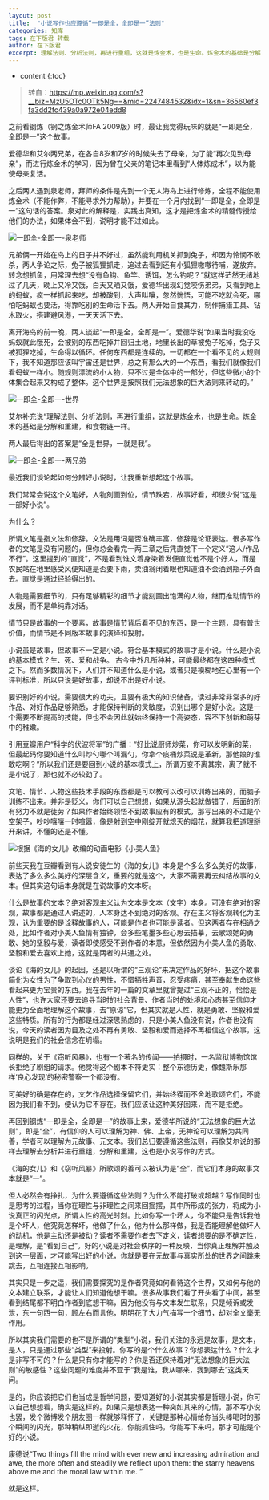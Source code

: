 ```yaml
---
layout: post
title:  "小说写作也应遵循“一即是全，全即是一”法则"
categories: 知库
tags: 在下版君 转载
author: 在下版君
excerpt: 理解法则、分析法则，再进行重组，这就是炼金术，也是生命。炼金术的基础是分解和重建，和食物链一样。
---
```


* content
{:toc}

> 转自：<https://mp.weixin.qq.com/s?__biz=MzU5OTc0OTk5Ng==&mid=2247484532&idx=1&sn=36560ef3fa3dd2fc439a0a972e04edd8>

之前看钢炼（钢之炼金术师FA 2009版）时，最让我觉得玩味的就是“一即是全，全即是一”这个故事。

爱德华和艾尔两兄弟，在各自8岁和7岁的时候失去了母亲，为了能“再次见到母亲”，而进行炼金术的学习，因为曾在父亲的笔记本里看到“人体炼成术”，以为能使母亲复活。

之后两人遇到泉老师，拜师的条件是先到一个无人海岛上进行修炼，全程不能使用炼金术（不能作弊，不能寻求外力帮助），并要在一个月内找到“一即是全，全即是一”这句话的答案。泉对此的解释是，实践出真知，这才是把炼金术的精髓传授给他们的办法，如果体会不到，说明才能不过如此。

![一即全-全即一-泉老师](https://img.guoqianfan.com/note/2021/07/一即全-全即一-泉老师.jpg)

兄弟俩一开始在岛上的日子并不好过，虽然能利用机关抓到兔子，却因为怜悯不敢杀，两人争论之际，兔子被狐狸抓走，追过去看到还有小狐狸嗷嗷待哺，遂放弃。转念想抓鱼，用常理去想“没有鱼钩、鱼竿、诱饵，怎么钓呢？”就这样茫然无绪地过了几天，晚上又冷又饿，白天又晒又饿，爱德华出现幻觉咬伤弟弟，又看到地上的蚂蚁，疯一样抓起来吃，却被酸到，大声叫嚷，忽然恍悟，可能不吃就会死，哪怕吃蚂蚁也要活，得靠吃别的生命活下去。两人开始自食其力，制作捕猎工具、钻木取火，搭建避风港，一天天活下去。

离开海岛的前一晚，两人谈起“一即是全，全即是一”。爱德华说“如果当时我没吃蚂蚁就此饿死，会被别的东西吃掉并回归土地，地里长出的草被兔子吃掉，兔子又被狐狸吃掉，生命得以循环。任何东西都是连续的，一切都在一个看不见的大规则下，我不知道那应该叫宇宙还是世界，总之有那么大的一个东西，看我们就像我们看蚂蚁一样小。随规则漂流的小人物，只不过是全体中的一部分，但这些微小的个体集合起来又构成了整体。这个世界是按照我们无法想象的巨大法则来转动的。”

![一即全-全即一-世界](https://img.guoqianfan.com/note/2021/07/一即全-全即一-世界.jpg)

艾尔补充说“理解法则、分析法则，再进行重组，这就是炼金术，也是生命。炼金术的基础是分解和重建，和食物链一样。

两人最后得出的答案是“全是世界，一就是我”。

![一即全-全即一-两兄弟](https://img.guoqianfan.com/note/2021/07/一即全-全即一-两兄弟.jpg)

最近我们谈论起如何分辨好小说时，让我重新想起这个故事。

我们常常会说这个文笔好，人物刻画到位，情节跌宕，故事好看，却很少说“这是一部好小说”。

为什么？

所谓文笔是指文法和修辞。文法是用词是否准确丰富，修辞是论证表达。很多写作者的文笔是没有问题的，但你总会看完一两三章之后凭直觉下一个定义“这人/作品不行”。这里提到的“直觉”，不是看到谁文着身染着发便直觉他不是个好人，而是农民站在地里感受风便知道是否要下雨，卖油翁闭着眼也知道油不会洒到瓶子外面去。直觉是通过经验得出的。

人物是需要细节的，只有足够精彩的细节才能刻画出饱满的人物，继而推动情节的发展，而不是单纯靠对话。

情节只是故事的一个要素，故事是情节背后看不见的东西，是一个主题，具有普世价值，而情节是不同版本故事的演绎和投射。

小说虽是故事，但故事不一定是小说。符合基本模式的故事才是小说。什么是小说的基本模式？生、死、爱和战争。 古今中外凡所种种，可能最终都在这四种模式之下。然而多数情况下，人们并不知道什么是小说，或者只是模糊地在心里有一个评判标准，所以只说是好故事，却说不出是好小说。

要识别好的小说，需要很大的功夫，且要有极大的知识储备，读过非常非常多的好作品、对好作品足够熟悉，才能保持判断的灵敏度，识别出哪个是好小说。这是一个需要不断提高的技能，但也不会因此就始终保持一个高姿态，容不下创新和萌芽中的稚嫩。

引用豆瓣用户“科学的伏波将军”的广播：“好比说厨师炒菜，你可以发明新的菜，但最起码你要知道什么叫炒勺哪个叫漏勺，你拿个痰桶炒菜说是革新，那他娘的谁敢吃啊？”所以我们还是要回到小说的基本模式上，所谓万变不离其宗，离了就不是小说了，那也就不必较劲了。

文笔、情节、人物这些技术手段的东西都是可以教可以改可以训练出来的，而脑子训练不出来。并非是贬义，你们可以自己想想，如果从源头起就做错了，后面的所有努力不就是徒劳？如果作者始终领悟不到故事应有的模式，那写出来的不过是个空架子，吵吵嚷嚷一时喧嚣，像是射到空中刚绽开就熄灭的烟花，就算我把道理掰开来讲，不懂的还是不懂。

![根据《海的女儿》改编的动画电影《小美人鱼》](https://img.guoqianfan.com/note/2021/07/一即全-全即一-小美人鱼.jpg)

前些天我在豆瓣看到有人说安徒生的《海的女儿》本身是个多么多么美好的故事，表达了多么多么美好的深层含义，重要的就是这个，大家不需要再去纠结故事的文本。但其实这句话本身就是在说故事的文本呀。

什么是故事的文本？绝对客观主义认为文本是文本（文字）本身。可没有绝对的客观，故事都是通过人讲述的，人本身达不到绝对的客观。存在主义将客观转化为主观，认为重要的是诠释故事的人，可能是作者也可能是读者。但这两者存在相通之处，比如作者对小美人鱼情有独钟，会多些笔墨多些心思去描摹，去歌颂她的勇敢、她的坚毅与爱，读者即使感受不到作者的本意，但依然因为小美人鱼的勇敢、坚毅和爱去喜欢上她，这就是两者的共通之处。

谈论《海的女儿》的起因，还是以所谓的“三观论”来决定作品的好坏，把这个故事简化为女性为了争取到心仪的男性，不惜牺牲声音，忍受疼痛，甚至奉献生命这些看起来更为宝贵的东西。我在去年的一篇的文章里就曾提过“三观不正的，恰恰是人性”，也许大家还要去追寻当时的社会背景、作者当时的处境和心态甚至信仰才能更为全面地理解这个故事，去“原谅”它，但其实就是人性，就是勇敢、坚毅和爱这些特质。所有的行为都是经过深思熟虑的，只是小美人鱼没有说，作者也没有说，今天的读者因为目及之处不再有勇敢、坚毅和爱而选择不再相信这个故事，这说明是我们的社会信念在坍塌。

同样的，关于《窃听风暴》，也有一个著名的传闻——拍摄时，一名监狱博物馆馆长拒绝了剧组的请求。他觉得这个剧本不符史实：整个东德历史，像魏斯乐那样‘良心发现’的秘密警察一个都没有。

可美好的确是存在的，文艺作品选择保留它们，并始终锲而不舍地歌颂它们，不能因为我们看不到，便认为它不存在。我们应该让这种美好回来，而不是拒绝。

再回到钢炼“一即是全，全即是一”的故事上来，爱德华所说的“无法想象的巨大法则”，即是“全”，有信仰的人可以理解为神、佛、上帝，无神论可以理解为共同善，学者可以理解为元故事、元文本。我们总归要遵循这些法则，再像艾尔说的那样去理解去分析并进行重组，分解和重建，这也是小说写作的方式。

《海的女儿》和《窃听风暴》所歌颂的善可以被认为是“全”，而它们本身的故事文本就是“一”。

但人必然会有挣扎，为什么要遵循这些法则？为什么不能打破或超越？写作同时也是思考的过程，当你在理性与非理性之间来回摇摆，其中所形成的张力，将成为小说真正的闪光点，所谓人性的高光时刻。比如你写一个坏人，你不能只是告诉我他是个坏人，他究竟怎样坏，他做了什么，他为什么那样做，我是否能理解他做坏人的动机，他是主动还是被动？读者不需要作者去下定义，读者想要的是不确定性，是理解，是“看到自己”。好的小说是对社会秩序的一种反映，当你真正理解并触及到这一层面，才可能写出好的小说，你就是要在元故事与真实所处的世界之间跳来跳去，互相连接互相影响。

其实只是一步之遥，我们需要探究的是作者究竟如何看待这个世界，又如何与他的文本建立联系，才能让人们知道他想干嘛。很多故事我们看了开头看了中间，甚至看到结尾都不明白作者到底想干嘛，因为他没有与文本发生联系，只是倾诉或发泄，东一句西一句，顾左右而言他，明明花了大力气描写一个细节，却对全文毫无作用。

所以其实我们需要的也不是所谓的“类型”小说，我们关注的永远是故事，是文本，是人，只是通过那些“类型”来投射。你写的是个什么故事？你想表达什么？什么才是非写不可的？什么是只有你才能写的？你是否还保持着对“无法想象的巨大法则”的敏感性？这些问题的难度并不亚于“我是谁，我从哪来，我到哪去”这类天问。

是的，你应该把它们也当成是哲学问题，要知道好的小说其实都是哲理小说，你可以自己想想看，确实是这样的。如果只是想表达一种突如其来的心情，那不写小说也罢，发个微博发个朋友圈一样就够释怀了，关键是那种心情给你当头棒喝时的那个瞬间的闪光，那种稍纵即逝的火花，你能抓住吗，你能写下来吗，那才可能是个好的小说。

康德说“Two things fill the mind with ever new and increasing admiration and awe, the more often and steadily we reflect upon them: the starry heavens above me and the moral law within me. ”

就是这样。
